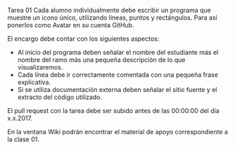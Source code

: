 Tarea 01
Cada alumno individualmente debe escribir un programa que muestre un icono único, utilizando líneas, puntos y rectángulos. Para así ponerlos como Avatar en su cuenta GitHub.

El encargo debe contar con los siguientes aspectos:
-	Al inicio del programa deben señalar el nombre del estudiante más el nombre del ramo más una pequeña descripción de lo que visualizaremos.
-	Cada línea debe ir correctamente comentada con una pequeña frase explicativa.
-	Si se utiliza documentación externa deben señalar el sitio fuente y el extracto del código utilizado.

El pull request con la tarea debe ser subido antes de las 00:00:00 del día x.x.2017. 

En la ventana Wiki podrán encontrar el material de apoyo correspondiente a la clase 01.
